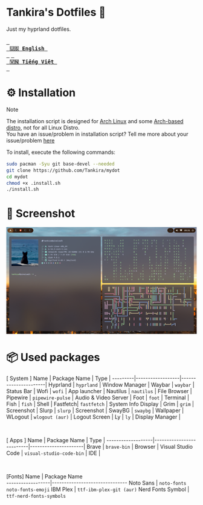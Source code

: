 # Tankira's Dotfiles 🌈
Just my hyprland dotfiles.<br><br>
<a href="https://github.com/Tankira/mydot/blob/main/README.md"><kbd> <br> <b>🇺🇸 English</b> <br> </kbd></a>
<a href="https://github.com/Tankira/mydot/blob/main/README.vi-VN.md"><kbd> <br> <b>🇻🇳 Tiếng Việt</b> <br> </kbd></a>

# ⚙️ Installation
> [!NOTE]
> The installation script is designed for [Arch Linux](https://wiki.archlinux.org/title/Arch_Linux) and some [Arch-based distro](https://wiki.archlinux.org/title/Arch-based_distributions), not for all Linux Distro.<br>
> You have an issue/problem in installation script? Tell me more about your issue/problem [here](https://github.com/Tankira/mydot/issues/new)

To install, execute the following commands:
```bash
sudo pacman -Syu git base-devel --needed
git clone https://github.com/Tankira/mydot
cd mydot
chmod +x .install.sh
./install.sh
```

# 📸 Screenshot
![img01.png](https://raw.githubusercontent.com/Tankira/mydot/refs/heads/main/assets/img01.png)

# 📦 Used packages
[ System ]
Name     | Package Name     | Type                 |
---------|------------------|----------------------|
Hyprland | `hyprland`       | Window Manager       |
Waybar   | `waybar`         | Status Bar           |
Wofi     | `wofi`           | App launcher         |
Nautilus | `nautilus`       | File Browser         |
Pipewire | `pipewire-pulse` | Audio & Video Server |
Foot     | `foot`           | Terminal             |
Fish     | `fish`           | Shell                |
Fastfetch| `fastfetch`      | System Info Display  |
Grim     | `grim`           | Screenshot           |
Slurp    | `slurp`          | Screenshot           |
SwayBG   | `swaybg`         | Wallpaper            |
WLogout  | `wlogout (aur)`  | Logout Screen        |
Ly       | `ly`             | Display Manager      |

<br>

[ Apps ]
Name               | Package Name             | Type                 |
-------------------|--------------------------|----------------------|
Brave              | `brave-bin`              | Browser              |
Visual Studio Code | `visual-studio-code-bin` | IDE                  |

<br>

[Fonts]
Name              | Package Name     
------------------|-------------------------------
Noto Sans         | `noto-fonts noto-fonts-emoji`
IBM Plex          | `ttf-ibm-plex-git (aur)`
Nerd Fonts Symbol | `ttf-nerd-fonts-symbols`
